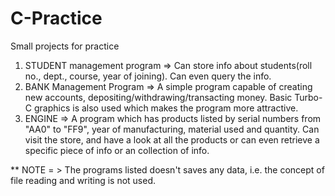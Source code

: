 # C-Practice
Small projects for practice
1. STUDENT management program => Can store info about students(roll no., dept., course, year of joining). Can even query the info.
2. BANK Management Program => A simple program capable of creating new accounts, depositing/withdrawing/transacting money. Basic Turbo-C graphics is also used which makes the program more attractive.
3. ENGINE => A program which has products listed by serial numbers from "AA0" to "FF9", year of manufacturing, material used and quantity. Can visit the store, and have a look at all the products or can even retrieve a specific piece of info or an collection of info.

** NOTE = > The programs listed doesn't saves any data, i.e. the concept of file reading and writing is not used.
